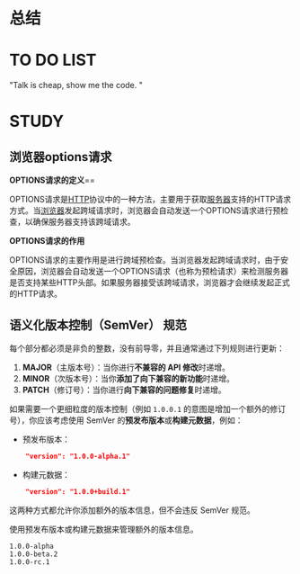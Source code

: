 # 总结







# TO DO LIST
"Talk is cheap, show me the code. "




# STUDY


## 浏览器options请求

‌**‌OPTIONS请求的定义**‌==‌

OPTIONS请求是‌[HTTP](https://www.baidu.com/s?rsv_idx=2&tn=baiduhome_pg&wd=HTTP&usm=1&ie=utf-8&rsv_pq=fea43804000481b1&oq=%E6%B5%8F%E8%A7%88%E5%99%A8options%E8%AF%B7%E6%B1%82&rsv_t=0077Myi%2B3NO7Chqiux5DmJ2p7%2BhdhDYvDtrsrII4xuYaJI82%2BJTD1uqSOHNnUv9YV27m&sa=re_dqa_generate)协议中的一种方法，主要用于获取‌[服务器](https://www.baidu.com/s?rsv_idx=2&tn=baiduhome_pg&wd=%E6%9C%8D%E5%8A%A1%E5%99%A8&usm=1&ie=utf-8&rsv_pq=fea43804000481b1&oq=%E6%B5%8F%E8%A7%88%E5%99%A8options%E8%AF%B7%E6%B1%82&rsv_t=bd0a51e9PxSPrCs5sjKy%2B2wyb42HEq49ra88UyIgqFA%2BAeKP%2BXEobqTEq4OcR591oggd&sa=re_dqa_generate)支持的HTTP请求方式。当‌[浏览器](https://www.baidu.com/s?rsv_idx=2&tn=baiduhome_pg&wd=%E6%B5%8F%E8%A7%88%E5%99%A8&usm=1&ie=utf-8&rsv_pq=fea43804000481b1&oq=%E6%B5%8F%E8%A7%88%E5%99%A8options%E8%AF%B7%E6%B1%82&rsv_t=2464bVhnnfoHhflduqzBkyQ95HuQAaVCVokJmDuxQAIRkeaNxE2JJ9l8QI%2FQ7KX5TOCD&sa=re_dqa_generate)发起跨域请求时，浏览器会自动发送一个OPTIONS请求进行预检查，以确保服务器支持该跨域请求。

**OPTIONS请求的作用**‌

OPTIONS请求的主要作用是进行跨域预检查。当浏览器发起跨域请求时，由于安全原因，浏览器会自动发送一个OPTIONS请求（也称为预检请求）来检测服务器是否支持某些HTTP头部。如果服务器接受该跨域请求，浏览器才会继续发起正式的HTTP请求。

## 语义化版本控制（SemVer） 规范

每个部分都必须是非负的整数，没有前导零，并且通常通过下列规则进行更新：

1. **MAJOR**（主版本号）：当你进行**不兼容的 API 修改**时递增。
2. **MINOR**（次版本号）：当你**添加了向下兼容的新功能**时递增。
3. **PATCH**（修订号）：当你进行**向下兼容的问题修复**时递增。

如果需要一个更细粒度的版本控制（例如 `1.0.0.1` 的意图是增加一个额外的修订号），你应该考虑使用 SemVer 的**预发布版本**或**构建元数据**，例如：

- 预发布版本：
```json
    "version": "1.0.0-alpha.1"
```
- 构建元数据：
```json
    "version": "1.0.0+build.1"
```

这两种方式都允许你添加额外的版本信息，但不会违反 SemVer 规范。

使用预发布版本或构建元数据来管理额外的版本信息。
```
1.0.0-alpha
1.0.0-beta.2
1.0.0-rc.1
```

